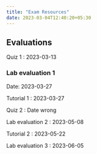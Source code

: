 ```yaml
---
title: "Exam Resources"
date: 2023-03-04T12:40:20+05:30
---
```


## Evaluations
Quiz 1
: 2023-03-13

### Lab evaluation 1
Date: 2023-03-27


Tutorial 1
: 2023-03-27

Quiz 2
: Date wrong

Lab evaluation 2
: 2023-05-08

Tutorial 2
: 2023-05-22

Lab evaluation 3
: 2023-06-05

